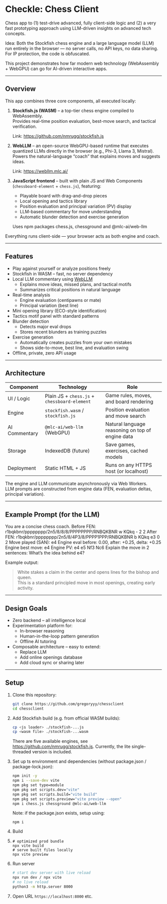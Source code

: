 # Checkle: Chess Client

Chess app to (1) test-drive advanced, fully client-side logic and (2) a very fast prototyping approach using LLM-driven insights on advanced tech concepts.

Idea: Both the Stockfish chess engine and a large language model (LLM) run entirely in the browser — no server calls, no API keys, no data sharing. For IP protection, the code is obfuscated.

This project demonstrates how far modern web technology (WebAssembly + WebGPU) can go for AI-driven interactive apps.

---

## Overview

This app combines three core components, all executed locally:

1. **Stockfish.js (WASM)** – a top-tier chess engine compiled to WebAssembly.  
   Provides real-time position evaluation, best-move search, and tactical verification.

   Link: https://github.com/nmrugg/stockfish.js

2. **WebLLM** – an open-source WebGPU-based runtime that executes quantized LLMs directly in the browser (e.g., Phi-3, Llama 3, Mistral).  
   Powers the natural-language “coach” that explains moves and suggests ideas.

   Link: https://webllm.mlc.ai/

3. **JavaScript frontend** – built with plain JS and Web Components (`chessboard-element` + `chess.js`), featuring:  
   - Playable board with drag-and-drop pieces  
   - Local opening and tactics library  
   - Position evaluation and principal variation (PV) display  
   - LLM-based commentary for move understanding  
   - Automatic blunder detection and exercise generation

   Uses npm packages chess.js, chessground and @mlc-ai/web-llm

Everything runs client-side — your browser acts as both engine and coach.

---

## Features

- Play against yourself or analyze positions freely  
- Stockfish in WASM – fast, no server dependency  
- Local LLM commentary using [WebLLM](https://webllm.mlc.ai)  
  - Explains move ideas, missed plans, and tactical motifs  
  - Summarizes critical positions in natural language  
- Real-time analysis  
  - Engine evaluation (centipawns or mate)
  - Principal variation (best line)
- Mini opening library (ECO-style identification)
- Tactics motif panel with standard patterns
- Blunder detection  
  - Detects major eval drops  
  - Stores recent blunders as training puzzles
- Exercise generation  
  - Automatically creates puzzles from your own mistakes  
  - Shows side-to-move, best line, and evaluation swing
- Offline, private, zero API usage

---

## Architecture

| Component | Technology | Role |
|------------|-------------|------|
| UI / Logic | Plain JS + `chess.js` + `chessboard-element` | Game rules, moves, and board rendering |
| Engine | `stockfish.wasm` / `stockfish.js` | Position evaluation and move search |
| AI Commentary | `@mlc-ai/web-llm` (WebGPU) | Natural language reasoning on top of engine data |
| Storage | IndexedDB (future) | Save games, exercises, cached models |
| Deployment | Static HTML + JS | Runs on any HTTPS host (or localhost) |

The engine and LLM communicate asynchronously via Web Workers.  
LLM prompts are constructed from engine data (FEN, evaluation deltas, principal variation).

---

## Example Prompt (for the LLM)

You are a concise chess coach.
Before FEN: r1bqkbnr/pppppppp/2n5/8/8/8/PPPPPPPP/RNBQKBNR w KQkq - 2 2
After FEN: r1bqkbnr/pppppppp/2n5/8/4P3/8/PPPP1PPP/RNBQKBNR b KQkq e3 0 2
Move played (SAN): e4
Engine eval before: 0.00, after: +0.25, delta: +0.25
Engine best move: e4
Engine PV: e4 e5 Nf3 Nc6
Explain the move in 2 sentences: What’s the idea behind e4?


Example output:

> White stakes a claim in the center and opens lines for the bishop and queen.  
> This is a standard principled move in most openings, creating early activity.

---

## Design Goals

- Zero backend – all intelligence local  
- Experimentation platform for:
  - In-browser reasoning
  - Human-in-the-loop pattern generation
  - Offline AI tutoring
- Composable architecture – easy to extend:
  - Replace LLM
  - Add online openings database
  - Add cloud sync or sharing later

---

## Setup

1. Clone this repository:
   ```bash
   git clone https://github.com/gregoryyy/chessclient
   cd chessclient
   ```

2. Add Stockfish build (e.g. from official WASM builds):
   ```bash
   cp <js loader> ./stockfish-...js
   cp <wasm file> ./stockfish-...wasm
   ```
   There are five available engines, see https://github.com/nmrugg/stockfish.js. Currently, the lite single-threaded version is included.

3. Set up ts environment and dependencies (without package.json / package-lock.json):
   ```bash
   npm init -y
   npm i --save-dev vite
   npm pkg set type=module
   npm pkg set scripts.dev="vite"
   npm pkg set scripts.build="vite build"
   npm pkg set scripts.preview="vite preview --open"
   npm i chess.js chessground @mlc-ai/web-llm
   ```

   Note: if the package.json exists, setup using:
   ```
   npm i
   ```

4. Build
5. ```
   # optimized prod bundle
   npx vite build
   # serve built files locally
   npx vite preview
   ```

6. Run server
   ```bash
   # start dev server with live reload
   npx run dev / npx vite
   # no live reload
   python3 -m http.server 8000
   ```

7. Open URL ```https://localhost:8000``` etc.



